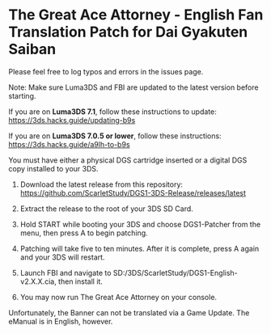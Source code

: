 The Great Ace Attorney - English Fan Translation Patch for Dai Gyakuten Saiban
============================

Please feel free to log typos and errors in the issues page.


Note: Make sure Luma3DS and FBI are updated to the latest version before starting.

If you are on **Luma3DS 7.1**, follow these instructions to update: https://3ds.hacks.guide/updating-b9s

If you are on **Luma3DS 7.0.5 or lower**, follow these instructions: https://3ds.hacks.guide/a9lh-to-b9s


You must have either a physical DGS cartridge inserted or a digital DGS copy installed to your 3DS.

1) Download the latest release from this repository: https://github.com/ScarletStudy/DGS1-3DS-Release/releases/latest

2) Extract the release to the root of your 3DS SD Card.

3) Hold START while booting your 3DS and choose DGS1-Patcher from the menu, then press A to begin patching.

4) Patching will take five to ten minutes. After it is complete, press A again and your 3DS will restart.

5) Launch FBI and navigate to SD:/3DS/ScarletStudy/DGS1-English-v2.X.X.cia, then install it.

9) You may now run The Great Ace Attorney on your console.

Unfortunately, the Banner can not be translated via a Game Update. The eManual is in English, however.
